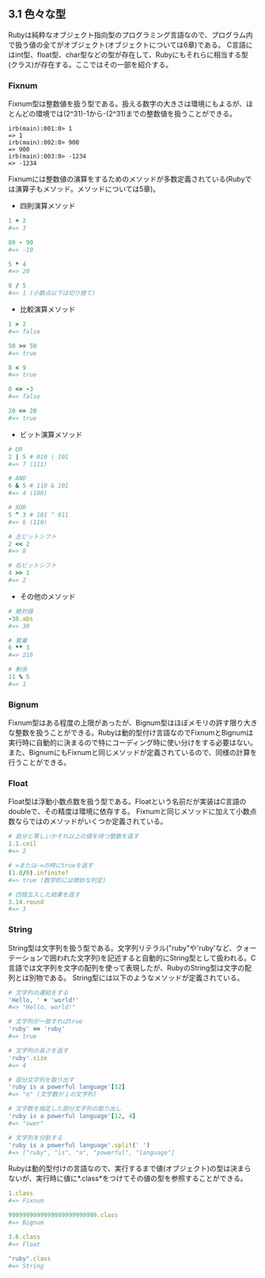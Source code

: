 ## 3.1 色々な型

Rubyは純粋なオブジェクト指向型のプログラミング言語なので、プログラム内で扱う値の全てがオブジェクト(オブジェクトについては6章)である。
C言語にはint型、float型、char型などの型が存在して、Rubyにもそれらに相当する型(クラス)が存在する。ここではその一部を紹介する。

### Fixnum

Fixnum型は整数値を扱う型である。扱える数字の大きさは環境にもよるが、ほとんどの環境では(2^31)-1から-(2^31)までの整数値を扱うことができる。

```shell
irb(main):001:0> 1
=> 1
irb(main):002:0> 900
=> 900
irb(main):003:0> -1234
=> -1234
```

Fixnumには整数値の演算をするためのメソッドが多数定義されている(Rubyでは演算子もメソッド。メソッドについては5章)。

- 四則演算メソッド

```ruby
1 + 2
#=> 3

80 - 90
#=> -10

5 * 4
#=> 20

8 / 5
#=> 1 (小数点以下は切り捨て)
```

- 比較演算メソッド

```ruby
1 > 2
#=> false

50 >= 50
#=> true

8 < 9
#=> true

0 <= -3
#=> false

20 == 20
#=> true
```

- ビット演算メソッド

```ruby
# OR
2 | 5 # 010 | 101
#=> 7 (111)

# AND
6 & 5 # 110 & 101
#=> 4 (100)

# XOR
5 ^ 3 # 101 ^ 011
#=> 6 (110)

# 左ビットシフト
2 << 2
#=> 8

# 右ビットシフト
4 >> 1
#=> 2
```

- その他のメソッド

```ruby
# 絶対値
-30.abs
#=> 30

# 累乗
6 ** 3
#=> 216

# 剰余
11 % 5
#=> 1
```

### Bignum

Fixnum型はある程度の上限があったが、Bignum型はほぼメモリの許す限り大きな整数を扱うことができる。Rubyは動的型付け言語なのでFixnumとBignumは実行時に自動的に決まるので特にコーディング時に使い分けをする必要はない。
また、BignumにもFixnumと同じメソッドが定義されているので、同様の計算を行うことができる。

### Float

Float型は浮動小数点数を扱う型である。Floatという名前だが実装はC言語のdoubleで、その精度は環境に依存する。
Fixnumと同じメソッドに加えて小数点数ならではのメソッドがいくつか定義されている。

```ruby
# 自分と等しいかそれ以上の値を持つ整数を返す
1.1.ceil
#=> 2

# ∞または-∞の時にtrueを返す
(1.0/0).infinite?
#=> true (数学的には微妙な判定)

# 四捨五入した結果を返す
3.14.round
#=> 3
```

### String

String型は文字列を扱う型である。文字列リテラル("ruby"や'ruby'など、クォーテーションで囲われた文字列)を記述すると自動的にString型として扱われる。C言語では文字列を文字の配列を使って表現したが、RubyのString型は文字の配列とは別物である。
String型には以下のようなメソッドが定義されている。

```ruby
# 文字列の連結をする
'Hello, ' + 'world!'
#=> "Hello, world!"

# 文字列が一致すればtrue
'ruby' == 'ruby'
#=> true

# 文字列の長さを返す
'ruby'.size
#=> 4

# 部分文字列を取り出す
'ruby is a powerful language'[12]
#=> "o" (文字数が１の文字列)

# 文字数を指定した部分文字列の取り出し
'ruby is a powerful language'[12, 4]
#=> "ower"

# 文字列を分割する
'ruby is a powerful language'.split(' ')
#=> ["ruby", "is", "a", "powerful", "language"]
```

Rubyは動的型付けの言語なので、実行するまで値(オブジェクト)の型は決まらないが、実行時に値に*.class*をつけてその値の型を参照することができる。

```ruby
1.class
#=> Fixnum

9999999999999999999999999.class
#=> Bignum

3.6.class
#=> Float

"ruby".class
#=> String
```
